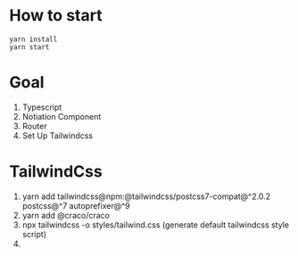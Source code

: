 # How to start
```
yarn install
yarn start
```

# Goal
1. Typescript
2. Notiation Component
3. Router
4. Set Up Tailwindcss

# TailwindCss
1. yarn add tailwindcss@npm:@tailwindcss/postcss7-compat@^2.0.2 postcss@^7 autoprefixer@^9
2. yarn add @craco/craco
3. npx tailwindcss -o styles/tailwind.css (generate default tailwindcss style script)
4.
